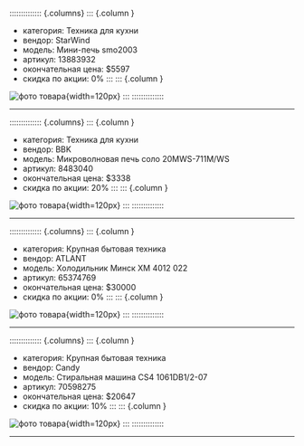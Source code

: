 :::::::::::::: {.columns}
::: {.column }
* категория: Техника для кухни
* вендор: StarWind
* модель: Мини-печь smo2003
* артикул: 13883932
* окончательная цена: $5597
* скидка по акции: 0%
:::
::: {.column }

![фото товара](pic/13883932.png){width=120px}
:::
::::::::::::::

* * * 

:::::::::::::: {.columns}
::: {.column }
* категория: Техника для кухни
* вендор: BBK
* модель: Микроволновая печь соло 20MWS-711M/WS
* артикул: 8483040
* окончательная цена: $3338
* скидка по акции: 20%
:::
::: {.column }

![фото товара](pic/8483040.png){width=120px}
:::
::::::::::::::

* * * 

:::::::::::::: {.columns}
::: {.column }
* категория: Крупная бытовая техника
* вендор: ATLANT
* модель: Холодильник Минск ХМ 4012 022
* артикул: 65374769
* окончательная цена: $30000
* скидка по акции: 0%
:::
::: {.column }

![фото товара](pic/65374769.png){width=120px}
:::
::::::::::::::

* * * 

:::::::::::::: {.columns}
::: {.column }
* категория: Крупная бытовая техника
* вендор: Candy
* модель: Стиральная машина CS4 1061DB1/2-07
* артикул: 70598275
* окончательная цена: $20647
* скидка по акции: 10%
:::
::: {.column }

![фото товара](pic/70598275.png){width=120px}
:::
::::::::::::::

* * * 


